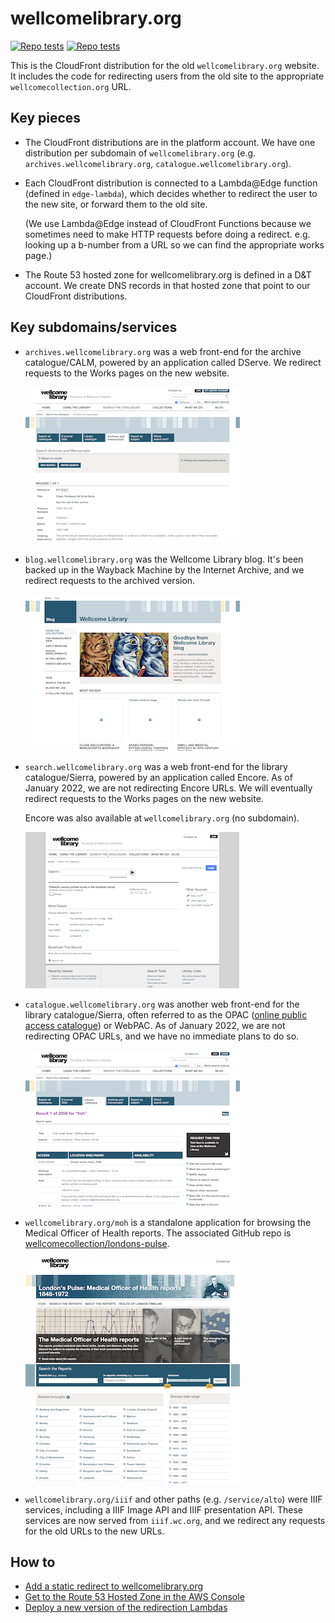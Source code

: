 # wellcomelibrary.org

[![Repo tests](https://img.shields.io/buildkite/31ad44a1e6bd7a592d4d21e7171f44962e52abe2cf7a6f8c3b/main.svg?label=repo%20tests)](https://buildkite.com/wellcomecollection/wellcome-library-repo-tests) [![Repo tests](https://img.shields.io/buildkite/a227d606a40aacf257533d40481f74f5ac1335ffa6477873ee/main.svg?label=redirects)](https://buildkite.com/wellcomecollection/wellcome-library-redirects)

This is the CloudFront distribution for the old `wellcomelibrary.org` website.
It includes the code for redirecting users from the old site to the appropriate `wellcomecollection.org` URL.

## Key pieces

*   The CloudFront distributions are in the platform account.
    We have one distribution per subdomain of `wellcomelibrary.org` (e.g. `archives.wellcomelibrary.org`, `catalogue.wellcomelibrary.org`).

*   Each CloudFront distribution is connected to a Lambda@Edge function (defined in `edge-lambda`), which decides whether to redirect the user to the new site, or forward them to the old site.

    (We use Lambda@Edge instead of CloudFront Functions because we sometimes need to make HTTP requests before doing a redirect.
    e.g. looking up a b-number from a URL so we can find the appropriate works page.)

*   The Route 53 hosted zone for wellcomelibrary.org is defined in a D&T account.
    We create DNS records in that hosted zone that point to our CloudFront distributions.

## Key subdomains/services

*   `archives.wellcomelibrary.org` was a web front-end for the archive catalogue/CALM, powered by an application called DServe.
    We redirect requests to the Works pages on the new website.

    <a href="screenshots/archives.wl.org-screenshot.png">
      <img src="screenshots/archives.wl.org-thumbnail.png" alt="Screenshot of archives.wellcomelibrary.org">
    </a>

*   `blog.wellcomelibrary.org` was the Wellcome Library blog.
    It's been backed up in the Wayback Machine by the Internet Archive, and we redirect requests to the archived version.

    <a href="screenshots/blog.wl.org-screenshot.png">
      <img src="screenshots/blog.wl.org-thumbnail.png" alt="Screenshot of blog.wellcomelibrary.org">
    </a>

*   `search.wellcomelibrary.org` was a web front-end for the library catalogue/Sierra, powered by an application called Encore.
    As of January 2022, we are not redirecting Encore URLs.
    We will eventually redirect requests to the Works pages on the new website.

    Encore was also available at `wellcomelibrary.org` (no subdomain).

    <a href="screenshots/search.wl.org-screenshot.png">
      <img src="screenshots/search.wl.org-thumbnail.png" alt="Screenshot of search.wellcomelibrary.org">
    </a>

*   `catalogue.wellcomelibrary.org` was another web front-end for the library catalogue/Sierra, often referred to as the OPAC ([online public access catalogue][opac]) or WebPAC.
    As of January 2022, we are not redirecting OPAC URLs, and we have no immediate plans to do so.

    <a href="screenshots/catalogue.wl.org-screenshot.png">
      <img src="screenshots/catalogue.wl.org-thumbnail.png" alt="Screenshot of catalogue.wellcomelibrary.org">
    </a>

*   `wellcomelibrary.org/moh` is a standalone application for browsing the Medical Officer of Health reports.
    The associated GitHub repo is [wellcomecollection/londons-pulse](https://github.com/wellcomecollection/londons-pulse).

    <a href="screenshots/moh-screenshot.png">
      <img src="screenshots/moh-thumbnail.png" alt="Screenshot of wellcomelibrary.org/moh">
    </a>

*   `wellcomelibrary.org/iiif` and other paths (e.g. `/service/alto`) were IIIF services, including a IIIF Image API and IIIF presentation API.
    These services are now served from `iiif.wc.org`, and we redirect any requests for the old URLs to the new URLs.

[opac]: https://en.wikipedia.org/wiki/Online_public_access_catalog

## How to

*   [Add a static redirect to wellcomelibrary.org](docs/add-static-redirect.md)
*   [Get to the Route 53 Hosted Zone in the AWS Console](docs/route53-hosted-zone.md)
*   [Deploy a new version of the redirection Lambdas](docs/deploy-redirect-lambda.md)
